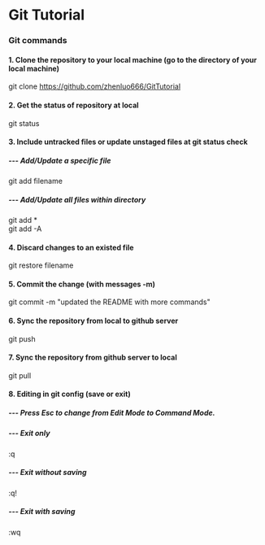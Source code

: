# Git Tutorial
### Git commands
#### 1. Clone the repository to your local machine (go to the directory of your local machine)
git clone https://github.com/zhenluo666/GitTutorial
#### 2. Get the status of repository at local
git status
#### 3. Include untracked files or update unstaged files at git status check
##### --- Add/Update a specific file
git add filename
##### --- Add/Update all files within directory
git add *  
git add -A
#### 4. Discard changes to an existed file
git restore filename
#### 5. Commit the change (with messages -m)
git commit -m "updated the README with more commands"
#### 6. Sync the repository from local to github server
git push
#### 7. Sync the repository from github server to local
git pull
#### 8. Editing in git config (save or exit)
##### --- Press Esc to change from Edit Mode to Command Mode.  
##### --- Exit only
:q
##### --- Exit without saving
:q!
##### --- Exit with saving
:wq
